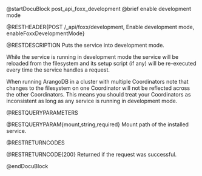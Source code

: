 @startDocuBlock post_api_foxx_development
@brief enable development mode

@RESTHEADER{POST /_api/foxx/development, Enable development mode, enableFoxxDevelopmentMode}

@RESTDESCRIPTION
Puts the service into development mode.

While the service is running in development mode the service will be reloaded
from the filesystem and its setup script (if any) will be re-executed every
time the service handles a request.

When running ArangoDB in a cluster with multiple Coordinators note that changes
to the filesystem on one Coordinator will not be reflected across the other
Coordinators. This means you should treat your Coordinators as inconsistent
as long as any service is running in development mode.

@RESTQUERYPARAMETERS

@RESTQUERYPARAM{mount,string,required}
Mount path of the installed service.

@RESTRETURNCODES

@RESTRETURNCODE{200}
Returned if the request was successful.

@endDocuBlock
